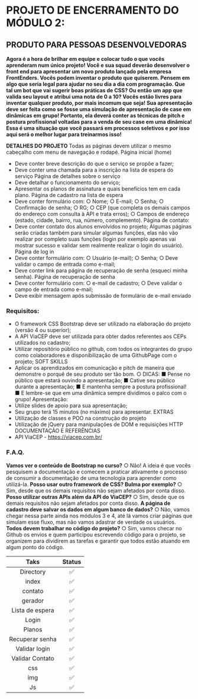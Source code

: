 # PROJETO DE ENCERRAMENTO DO MÓDULO 2:
## PRODUTO PARA PESSOAS DESENVOLVEDORAS

**Agora é a hora de brilhar em equipe e colocar tudo o que vocês aprenderam num único projeto! 
Você e sua squad deverão desenvolver o front end para apresentar um novo produto lançado pela empresa FrontEnders. 
Vocês podem inventar o produto que quiserem. Pensem em algo que seria legal para ajudar no seu dia a dia com programação. Que tal um bot que vai sugerir boas práticas de CSS? Ou então um app que valida seu layout e atribui uma nota de 0 a 10? Vocês estão livres para inventar qualquer produto, por mais incomum que seja!
Sua apresentação deve ser feita como se fosse uma simulação de apresentação de case em dinâmicas em grupo! Portanto, ela deverá conter as técnicas de pitch e postura profissional voltadas para a venda de seu case em uma dinâmica! 
Essa é uma situação que você passará em processos seletivos e por isso aqui será o melhor lugar para treinarmos isso!**

**DETALHES DO PROJETO**
Todas as páginas devem utilizar o mesmo cabeçalho com menu de navegação e rodapé.
Página inicial (home)
* Deve conter breve descrição do que o serviço se propõe a fazer;
* Deve conter uma chamada para a inscrição na lista de espera do serviço
Página de detalhes sobre o serviço
* Deve detalhar o funcionamento do serviço;
* Apresentar os planos de assinatura e quais benefícios tem em cada plano.
Página de cadastro na lista de espera
* Deve conter formulário com:
○ Nome;
○ E-mail;
○ Senha;
○ Confirmação de senha;
○ RG;
○ CEP (que completa os demais campos do endereço com consulta à API e
trata erros);
○ Campos de endereço (estado, cidade, bairro, rua, número, complemento).
Página de contato:
* Deve conter contato dos alunos envolvidos no projeto;
Algumas páginas serão criadas também para simular algumas funções, elas não vão
realizar por completo suas funções (login por exemplo apenas vai mostrar sucesso e
validar sem realmente realizar o login do usuário).
Página de log in
* Deve conter formulário com:
○ Usuário (e-mail);
○ Senha;
○ Deve validar o campo de entrada como e-mail;
* Deve conter link para página de recuperação de senha (esqueci minha senha).
Página de recuperação de senha
* Deve conter formulário com:
○ e-mail de cadastro;
○ Deve validar o campo de entrada como e-mail;
* Deve exibir mensagem após submissão de formulário de e-mail enviado

### Requisitos:
* O framework CSS Bootstrap deve ser utilizado na elaboração do projeto (versão
4 ou superior);
* A API ViaCEP deve ser utilizada para obter dados referentes aos CEPs utilizados
no cadastro;
* Utilizar repositório público no github, com todos os integrantes do grupo como
colaboradores e disponibilização de uma GithubPage com o projeto;
SOFT SKILLS
* Aplicar os aprendizados em comunicação e pitch de maneira que demonstre o
porquê de seu produto ser tão bom.
○ DICAS:
■ Pense no público que estará ouvindo a apresentação;
■ Cative seu público durante a apresentação;
■ E mantenha sempre a postura profissional!
■ E lembre-se que em uma dinâmica sempre dividimos o palco com
o grupo!
Apresentação:
* Utilize slides de apoio para sua apresentação;
* Seu grupo terá 15 minutos (no máximo) para apresentar.
EXTRAS
* Utilização de classes e POO na construção do projeto
* Utilização de jQuery para manipulações de DOM e requisições HTTP
DOCUMENTAÇÃO E REFERÊNCIAS
* API ViaCEP - https://viacep.com.br/

### F.A.Q.
**Vamos ver o conteúdo de Bootstrap no curso?**
○ Não! A ideia é que vocês pesquisem a documentação e comecem a
praticar ativamente o processo de consumir a documentação de uma
tecnologia para aprender como utilizá-la.
**Posso usar outro framework de CSS? Bulma por exemplo?**
○ Sim, desde que os demais requisitos não sejam afetados por conta disso.
**Posso utilizar outras APIs além da API do ViaCEP?**
○ Sim, desde que os demais requisitos não sejam afetados por conta disso.
**A página de cadastro deve salvar os dados em algum banco de dados?**
○ Não, vamos chegar nessa parte ainda nos módulos 3 e 4, até lá vamos
criar páginas que simulam esse fluxo, mas não vamos  adastrar de verdade os usuários.
**Todos devem trabalhar no código do projeto?**
○ Sim, vamos checar no Github os envios e quem participou escrevendo
código para o projeto, se organizem para dividirem as tarefas e garantir que todos estão atuando em algum ponto do código.

|      Taks       |       Status       |
| :-------------: | :----------------: |
|    Directory    | :white_check_mark: |
|      index      | :white_check_mark: |
|     contato     | :white_check_mark: |
|     gerador     | :white_check_mark: |
| Lista de espera | :white_check_mark: |
|      Login      | :white_check_mark: |
|     Planos      | :white_check_mark: |
| Recuperar senha | :white_check_mark: |
|  Validar login  | :white_check_mark: |
| Validar Contato | :white_check_mark: |
|       css       | :white_check_mark: |
|       img       | :white_check_mark: |
|       Js        | :white_check_mark: |
